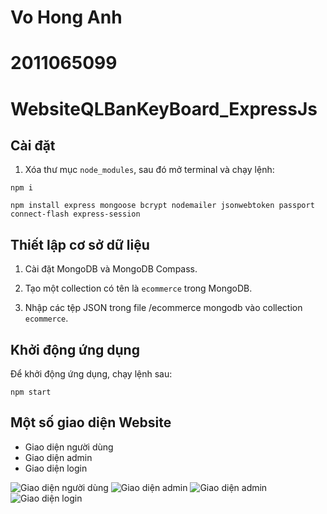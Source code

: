 # Vo Hong Anh
# 2011065099
# WebsiteQLBanKeyBoard_ExpressJs

## Cài đặt

1. Xóa thư mục `node_modules`, sau đó mở terminal và chạy lệnh:
   
```
npm i
```

```
npm install express mongoose bcrypt nodemailer jsonwebtoken passport connect-flash express-session
```


## Thiết lập cơ sở dữ liệu

1. Cài đặt MongoDB và MongoDB Compass.

2. Tạo một collection có tên là `ecommerce` trong MongoDB.

3. Nhập các tệp JSON trong file /ecommerce mongodb vào collection `ecommerce`.

## Khởi động ứng dụng

Để khởi động ứng dụng, chạy lệnh sau:

```
npm start
```

## Một số giao diện Website

- Giao diện người dùng
- Giao diện admin
- Giao diện login

![Giao diện người dùng](uploads/GiaoDien1.png)
![Giao diện admin](uploads/GiaoDien2.png)
![Giao diện admin](uploads/GiaoDien3.png)
![Giao diện login](uploads/GiaoDien4.png)


